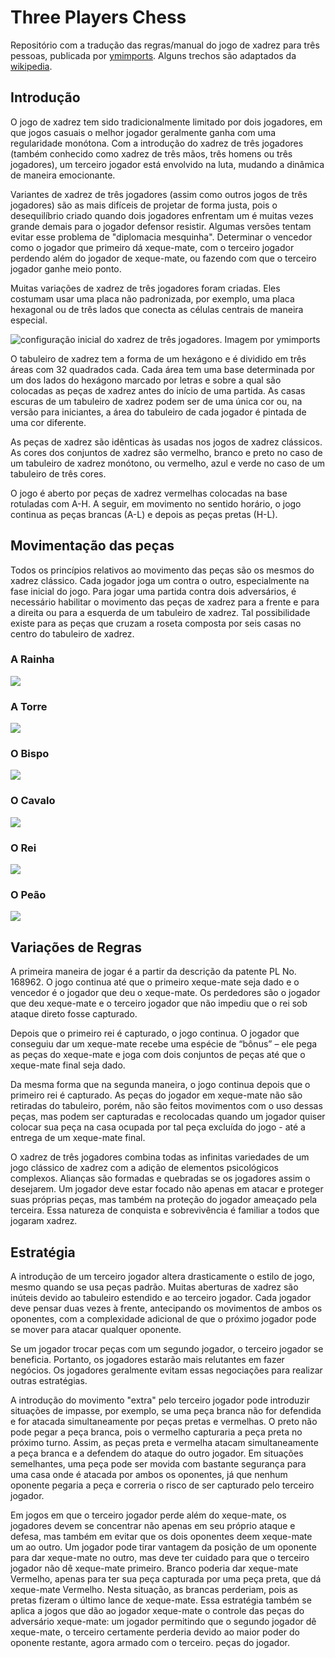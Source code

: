 # Three Players Chess

Repositório com a tradução das regras/manual do jogo de xadrez para três pessoas, publicada por [ymimports](https://www.ymimports.com/pages/how-to-play-three-player-chess). Alguns trechos são adaptados da [wikipedia](https://en.wikipedia.org/wiki/Three-player_chess).  

## Introdução

O jogo de xadrez tem sido tradicionalmente limitado por dois jogadores, em que jogos casuais o melhor jogador geralmente ganha com uma regularidade monótona. Com a introdução do xadrez de três jogadores (também conhecido como xadrez de três mãos, três homens ou três jogadores), um terceiro jogador está envolvido na luta, mudando a dinâmica de maneira emocionante.  

Variantes de xadrez de três jogadores (assim como outros jogos de três jogadores) são as mais difíceis de projetar de forma justa, pois o desequilíbrio criado quando dois jogadores enfrentam um é muitas vezes grande demais para o jogador defensor resistir. Algumas versões tentam evitar esse problema de "diplomacia mesquinha". Determinar o vencedor como o jogador que primeiro dá xeque-mate, com o terceiro jogador perdendo além do jogador de xeque-mate, ou fazendo com que o terceiro jogador ganhe meio ponto.  

Muitas variações de xadrez de três jogadores foram criadas. Eles costumam usar uma placa não padronizada, por exemplo, uma placa hexagonal ou de três lados que conecta as células centrais de maneira especial.  

![configuração inicial do xadrez de três jogadores. Imagem por ymimports](https://cdn.shopify.com/s/files/1/0876/1176/files/htp-3pc-board_layout.jpg)

O tabuleiro de xadrez tem a forma de um hexágono e é dividido em três áreas com 32 quadrados cada. Cada área tem uma base determinada por um dos lados do hexágono marcado por letras e sobre a qual são colocadas as peças de xadrez antes do início de uma partida. As casas escuras de um tabuleiro de xadrez podem ser de uma única cor ou, na versão para iniciantes, a área do tabuleiro de cada jogador é pintada de uma cor diferente.  

As peças de xadrez são idênticas às usadas nos jogos de xadrez clássicos. As cores dos conjuntos de xadrez são vermelho, branco e preto no caso de um tabuleiro de xadrez monótono, ou vermelho, azul e verde no caso de um tabuleiro de três cores.  

O jogo é aberto por peças de xadrez vermelhas colocadas na base rotuladas com A-H. A seguir, em movimento no sentido horário, o jogo continua as peças brancas (A-L) e depois as peças pretas (H-L).  

## Movimentação das peças  

Todos os princípios relativos ao movimento das peças são os mesmos do xadrez clássico. Cada jogador joga um contra o outro, especialmente na fase inicial do jogo. Para jogar uma partida contra dois adversários, é necessário habilitar o movimento das peças de xadrez para a frente e para a direita ou para a esquerda de um tabuleiro de xadrez. Tal possibilidade existe para as peças que cruzam a roseta composta por seis casas no centro do tabuleiro de xadrez.  

### A Rainha  

![](https://cdn.shopify.com/s/files/1/0876/1176/files/htp-3pc-queen.gif)

### A Torre  

![](https://cdn.shopify.com/s/files/1/0876/1176/files/htp-3pc-rook.gif)

### O Bispo  

![](https://cdn.shopify.com/s/files/1/0876/1176/files/htp-3pc-bishop.gif)

### O Cavalo  

![](https://cdn.shopify.com/s/files/1/0876/1176/files/htp-3pc-knight.gif)

### O Rei  

![](https://cdn.shopify.com/s/files/1/0876/1176/files/htp-3pc-knight.gif)

### O Peão  

![](https://cdn.shopify.com/s/files/1/0876/1176/files/htp-3pc-pawn.gif)

## Variações de Regras  

A primeira maneira de jogar é a partir da descrição da patente PL No. 168962. O jogo continua até que o primeiro xeque-mate seja dado e o vencedor é o jogador que deu o xeque-mate. Os perdedores são o jogador que deu xeque-mate e o terceiro jogador que não impediu que o rei sob ataque direto fosse capturado.  

Depois que o primeiro rei é capturado, o jogo continua. O jogador que conseguiu dar um xeque-mate recebe uma espécie de “bônus” – ele pega as peças do xeque-mate e joga com dois conjuntos de peças até que o xeque-mate final seja dado.  

Da mesma forma que na segunda maneira, o jogo continua depois que o primeiro rei é capturado. As peças do jogador em xeque-mate não são retiradas do tabuleiro, porém, não são feitos movimentos com o uso dessas peças, mas podem ser capturadas e recolocadas quando um jogador quiser colocar sua peça na casa ocupada por tal peça excluída do jogo - até a entrega de um xeque-mate final.  

O xadrez de três jogadores combina todas as infinitas variedades de um jogo clássico de xadrez com a adição de elementos psicológicos complexos. Alianças são formadas e quebradas se os jogadores assim o desejarem. Um jogador deve estar focado não apenas em atacar e proteger suas próprias peças, mas também na proteção do jogador ameaçado pela terceira. Essa natureza de conquista e sobrevivência é familiar a todos que jogaram xadrez.

## Estratégia

A introdução de um terceiro jogador altera drasticamente o estilo de jogo, mesmo quando se usa peças padrão. Muitas aberturas de xadrez são inúteis devido ao tabuleiro estendido e ao terceiro jogador. Cada jogador deve pensar duas vezes à frente, antecipando os movimentos de ambos os oponentes, com a complexidade adicional de que o próximo jogador pode se mover para atacar qualquer oponente.  

Se um jogador trocar peças com um segundo jogador, o terceiro jogador se beneficia. Portanto, os jogadores estarão mais relutantes em fazer negócios. Os jogadores geralmente evitam essas negociações para realizar outras estratégias.  

A introdução do movimento "extra" pelo terceiro jogador pode introduzir situações de impasse, por exemplo, se uma peça branca não for defendida e for atacada simultaneamente por peças pretas e vermelhas. O preto não pode pegar a peça branca, pois o vermelho capturaria a peça preta no próximo turno. Assim, as peças preta e vermelha atacam simultaneamente a peça branca e a defendem do ataque do outro jogador. Em situações semelhantes, uma peça pode ser movida com bastante segurança para uma casa onde é atacada por ambos os oponentes, já que nenhum oponente pegaria a peça e correria o risco de ser capturado pelo terceiro jogador.  

Em jogos em que o terceiro jogador perde além do xeque-mate, os jogadores devem se concentrar não apenas em seu próprio ataque e defesa, mas também em evitar que os dois oponentes deem xeque-mate um ao outro. Um jogador pode tirar vantagem da posição de um oponente para dar xeque-mate no outro, mas deve ter cuidado para que o terceiro jogador não dê xeque-mate primeiro. Branco poderia dar xeque-mate Vermelho, apenas para ter sua peça capturada por uma peça preta, que dá xeque-mate Vermelho. Nesta situação, as brancas perderiam, pois as pretas fizeram o último lance de xeque-mate. Essa estratégia também se aplica a jogos que dão ao jogador xeque-mate o controle das peças do adversário xeque-mate: um jogador permitindo que o segundo jogador dê xeque-mate, o terceiro certamente perderia devido ao maior poder do oponente restante, agora armado com o terceiro. peças do jogador.  
